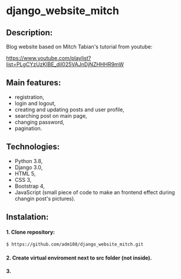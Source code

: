 # django_website_mitch

## Description:

Blog website based on Mitch Tabian's tutorial from youtube:

https://www.youtube.com/playlist?list=PLgCYzUzKIBE_dil025VAJnDjNZHHHR9mW

## Main features:
- registration,
- login and logout,
- creating and updating posts and user profile,
- searching post on main page,
- changing password,
- pagination.

## Technologies:
- Python 3.8,
- Django 3.0,
- HTML 5,
- CSS 3,
- Bootstrap 4,
- JavaScript (small piece of code to make an frontend effect during changin post's pictures).

## Instalation:
#### 1. Clone repository:
```sh
$ https://github.com/adm108/django_website_mitch.git
```
#### 2. Create virtual enviroment next to src folder (not inside).
#### 3. 

